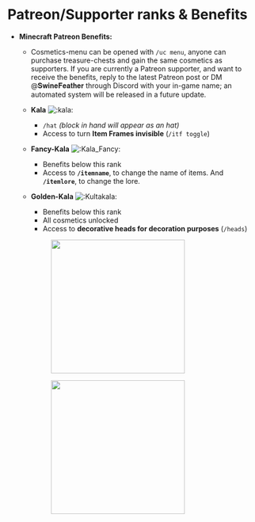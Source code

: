 # Patreon/Supporter ranks & Benefits

* **Minecraft Patreon Benefits:**
  * Cosmetics-menu can be opened with `/uc menu`, anyone can purchase treasure-chests and gain the same cosmetics as supporters. If you are currently a Patreon supporter, and want to receive the benefits, reply to the latest Patreon post or DM @𝐒𝐰𝐢𝐧𝐞𝐅𝐞𝐚𝐭𝐡𝐞𝐫 through Discord with your in-game name; an automated system will be released in a future update.
  * **Kala** ![:kala:](https://cdn.discordapp.com/emojis/960537659846062210.webp?size=40\&quality=lossless)
    * `/hat` _(block in hand will appear as an hat)_
    * Access to turn **Item Frames invisible** (`/itf toggle`)
  * **Fancy-Kala** ![:Kala\_Fancy:](https://cdn.discordapp.com/emojis/976579829950451802.webp?size=40\&quality=lossless)
    * Benefits below this rank
    * Access to **`/itemname`**, to change the name of items. And **`/itemlore`**, to change the lore.
  *   **Golden-Kala** ![:Kultakala:](https://cdn.discordapp.com/emojis/976582854890893322.webp?size=40\&quality=lossless)

      * Benefits below this rank
      * All cosmetics unlocked
      * Access to **decorative heads for decoration purposes** (`/heads`)

      <div align="left">

      <figure><img src="../.gitbook/assets/particles.gif" alt="" width="270"><figcaption></figcaption></figure>

      </div>

      <div align="left">

      <figure><img src="../.gitbook/assets/pets (1).gif" alt="" width="270"><figcaption></figcaption></figure>

      </div>
